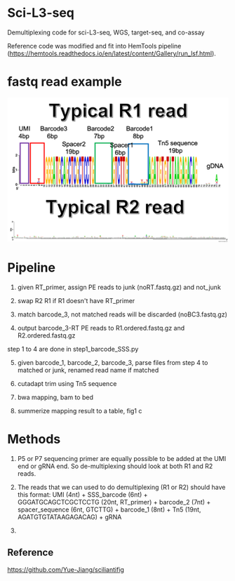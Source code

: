 # Sci-L3-seq
Demultiplexing code for sci-L3-seq, WGS, target-seq, and co-assay

Reference code was modified and fit into HemTools pipeline (https://hemtools.readthedocs.io/en/latest/content/Gallery/run_lsf.html).

# fastq read example

![example](fastq_read_example.png)

# Pipeline

1. given RT_primer, assign PE reads to junk (noRT.fastq.gz) and not_junk

2. swap R2 R1 if R1 doesn't have RT_primer

3. match barcode_3, not matched reads will be discarded (noBC3.fastq.gz)

4. output barcode_3-RT PE reads to R1.ordered.fastq.gz and R2.ordered.fastq.gz

step 1 to 4 are done in step1_barcode_SSS.py

5. given barcode_1, barcode_2, barcode_3, parse files from step 4 to matched or junk, renamed read name if matched

6. cutadapt trim using Tn5 sequence 

7. bwa mapping, bam to bed

8. summerize mapping result to a table, fig1 c


# Methods

1. P5 or P7 sequencing primer are equally possible to be added at the UMI end or gRNA end. So de-multiplexing should look at both R1 and R2 reads. 

2. The reads that we can used to do demultiplexing (R1 or R2) should have this format: UMI (4nt) + SSS_barcode (6nt) + GGGATGCAGCTCGCTCCTG (20nt, RT_primer) + barcode_2 (7nt) + spacer_sequence (6nt, GTCTTG) + barcode_1 (8nt) + Tn5 (19nt, AGATGTGTATAAGAGACAG) + gRNA

3. 



## Reference

https://github.com/Yue-Jiang/sciliantifig


